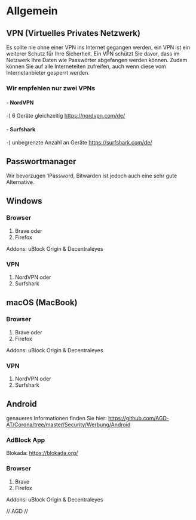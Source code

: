 # Allgemein

## VPN (Virtuelles Privates Netzwerk)
Es sollte nie ohne einer VPN ins Internet gegangen werden, ein VPN ist ein weiterer Schutz für Ihre Sicherheit.
Ein VPN schützt Sie davor, dass im Netzwerk Ihre Daten wie Passwörter abgefangen werden können. Zudem können Sie auf alle Interneteiten zufreifen, auch wenn diese vom Internetanbieter gesperrt werden.

### Wir empfehlen nur zwei VPNs

#### - NordVPN
-) 6 Geräte gleichzeitig
https://nordvpn.com/de/

#### - Surfshark
-) unbegrenzte Anzahl an Geräte
https://surfshark.com/de/

## Passwortmanager
Wir bevorzugen 1Password, Bitwarden ist jedoch auch eine sehr gute Alternative.

## Windows
### Browser
1. Brave
oder
2. Firefox

Addons: uBlock Origin & Decentraleyes

### VPN
1. NordVPN
oder
2. Surfshark

## macOS (MacBook)
### Browser
1. Brave
oder
2. Firefox

Addons: uBlock Origin & Decentraleyes

### VPN
1. NordVPN
oder
2. Surfshark

## Android
genaueres Informationen finden Sie hier:  https://github.com/AGD-AT/Corona/tree/master/Security/Werbung/Android

### AdBlock App
Blokada: https://blokada.org/

### Browser
1. Brave
2. Firefox

Addons: uBlock Origin & Decentraleyes


// AGD //
